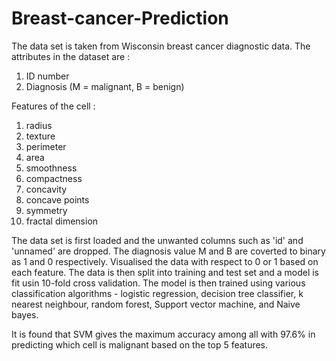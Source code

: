 # Breast-cancer-Prediction

The data set is taken from Wisconsin breast cancer diagnostic data. The attributes in the dataset are :

1) ID number
2) Diagnosis (M = malignant, B = benign)

Features of the cell :
1) radius 
2) texture 
3) perimeter
4) area
5) smoothness 
6) compactness 
7) concavity 
8) concave points 
9) symmetry
10) fractal dimension 

The data set is first loaded and the unwanted columns such as 'id' and 'unnamed' are dropped.
The diagnosis value M and B are coverted to binary as 1 and 0 respectively.
Visualised the data with respect to 0 or 1 based on each feature.
The data is then split into training and test set and a model is fit usin 10-fold cross validation.
The model is then trained using various classification algorithms - logistic regression, decision tree classifier, k nearest neighbour, random forest, Support vector machine, and Naive bayes. 

It is found that SVM gives the maximum accuracy among all with 97.6% in predicting which cell is malignant based on the top 5 features. 
